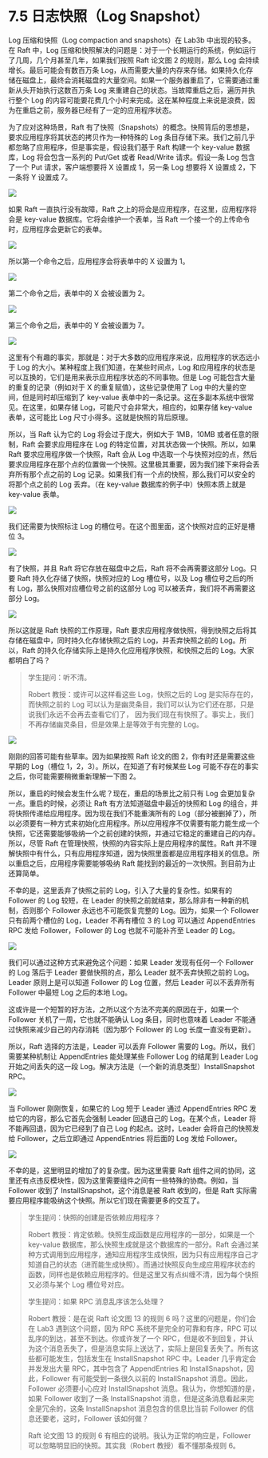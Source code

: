 # 7.5 日志快照（Log Snapshot）

Log 压缩和快照（Log compaction and snapshots）在 Lab3b 中出现的较多。在 Raft 中，Log 压缩和快照解决的问题是：对于一个长期运行的系统，例如运行了几周，几个月甚至几年，如果我们按照 Raft 论文图 2 的规则，那么 Log 会持续增长。最后可能会有数百万条 Log，从而需要大量的内存来存储。如果持久化存储在磁盘上，最终会消耗磁盘的大量空间。如果一个服务器重启了，它需要通过重新从头开始执行这数百万条 Log 来重建自己的状态。当故障重启之后，遍历并执行整个 Log 的内容可能要花费几个小时来完成。这在某种程度上来说是浪费，因为在重启之前，服务器已经有了一定的应用程序状态。

为了应对这种场景，Raft 有了快照（Snapshots）的概念。快照背后的思想是，要求应用程序将其状态的拷贝作为一种特殊的 Log 条目存储下来。我们之前几乎都忽略了应用程序，但是事实是，假设我们基于 Raft 构建一个 key-value 数据库，Log 将会包含一系列的 Put/Get 或者 Read/Write 请求。假设一条 Log 包含了一个 Put 请求，客户端想要将 X 设置成 1，另一条 Log 想要将 X 设置成 2，下一条将 Y 设置成 7。

![](<../assets/image (73).png>)

如果 Raft 一直执行没有故障，Raft 之上的将会是应用程序，在这里，应用程序将会是 key-value 数据库。它将会维护一个表单，当 Raft 一个接一个的上传命令时，应用程序会更新它的表单。

![](<../assets/image (74).png>)

所以第一个命令之后，应用程序会将表单中的 X 设置为 1。

![](<../assets/image (75).png>)

第二个命令之后，表单中的 X 会被设置为 2。

![](<../assets/image (76).png>)

第三个命令之后，表单中的 Y 会被设置为 7。

![](<../assets/image (77).png>)

这里有个有趣的事实，那就是：对于大多数的应用程序来说，应用程序的状态远小于 Log 的大小。某种程度上我们知道，在某些时间点，Log 和应用程序的状态是可以互换的，它们是用来表示应用程序状态的不同事物。但是 Log 可能包含大量的重复的记录（例如对于 X 的重复赋值），这些记录使用了 Log 中的大量的空间，但是同时却压缩到了 key-value 表单中的一条记录。这在多副本系统中很常见。在这里，如果存储 Log，可能尺寸会非常大，相应的，如果存储 key-value 表单，这可能比 Log 尺寸小得多。这就是快照的背后原理。

所以，当 Raft 认为它的 Log 将会过于庞大，例如大于 1MB，10MB 或者任意的限制，Raft 会要求应用程序在 Log 的特定位置，对其状态做一个快照。所以，如果 Raft 要求应用程序做一个快照，Raft 会从 Log 中选取一个与快照对应的点，然后要求应用程序在那个点的位置做一个快照。这里极其重要，因为我们接下来将会丢弃所有那个点之前的 Log 记录。如果我们有一个点的快照，那么我们可以安全的将那个点之前的 Log 丢弃。（在 key-value 数据库的例子中）快照本质上就是 key-value 表单。

![](<../assets/image (78).png>)

我们还需要为快照标注 Log 的槽位号。在这个图里面，这个快照对应的正好是槽位 3。

![](<../assets/image (79).png>)

有了快照，并且 Raft 将它存放在磁盘中之后，Raft 将不会再需要这部分 Log。只要 Raft 持久化存储了快照，快照对应的 Log 槽位号，以及 Log 槽位号之后的所有 Log，那么快照对应槽位号之前的这部分 Log 可以被丢弃，我们将不再需要这部分 Log。

![](<../assets/image (80).png>)

所以这就是 Raft 快照的工作原理，Raft 要求应用程序做快照，得到快照之后将其存储在磁盘中，同时持久化存储快照之后的 Log，并丢弃快照之前的 Log。所以，Raft 的持久化存储实际上是持久化应用程序快照，和快照之后的 Log。大家都明白了吗？

> 学生提问：听不清。
>
> Robert 教授：或许可以这样看这些 Log，快照之后的 Log 是实际存在的，而快照之前的 Log 可以认为是幽灵条目，我们可以认为它们还在那，只是说我们永远不会再去查看它们了， 因为我们现在有快照了。事实上，我们不再存储幽灵条目，但是效果上是等效于有完整的 Log。

![](<../assets/image (81).png>)

刚刚的回答可能有些草率。因为如果按照 Raft 论文的图 2，你有时还是需要这些早期的 Log（槽位 1，2，3）。所以，在知道了有时候某些 Log 可能不存在的事实之后，你可能需要稍微重新理解一下图 2。

所以，重启的时候会发生什么呢？现在，重启的场景比之前只有 Log 会更加复杂一点。重启的时候，必须让 Raft 有方法知道磁盘中最近的快照和 Log 的组合，并将快照传递给应用程序。因为现在我们不能重演所有的 Log（部分被删掉了），所以必须要有一种方式来初始化应用程序。所以应用程序不仅需要有能力能生成一个快照，它还需要能够吸纳一个之前创建的快照，并通过它稳定的重建自己的内存。所以，尽管 Raft 在管理快照，快照的内容实际上是应用程序的属性。Raft 并不理解快照中有什么，只有应用程序知道，因为快照里面都是应用程序相关的信息。所以重启之后，应用程序需要能够吸纳 Raft 能找到的最近的一次快照。到目前为止还算简单。

不幸的是，这里丢弃了快照之前的 Log，引入了大量的复杂性。如果有的 Follower 的 Log 较短，在 Leader 的快照之前就结束，那么除非有一种新的机制，否则那个 Follower 永远也不可能恢复完整的 Log。因为，如果一个 Follower 只有前两个槽位的 Log，Leader 不再有槽位 3 的 Log 可以通过 AppendEntries RPC 发给 Follower，Follower 的 Log 也就不可能补齐至 Leader 的 Log。

![](<../assets/image (82).png>)

我们可以通过这种方式来避免这个问题：如果 Leader 发现有任何一个 Follower 的 Log 落后于 Leader 要做快照的点，那么 Leader 就不丢弃快照之前的 Log。Leader 原则上是可以知道 Follower 的 Log 位置，然后 Leader 可以不丢弃所有 Follower 中最短 Log 之后的本地 Log。

这或许是一个短暂的好方法，之所以这个方法不完美的原因在于，如果一个 Follower 关机了一周，它也就不能确认 Log 条目，同时也意味着 Leader 不能通过快照来减少自己的内存消耗（因为那个 Follower 的 Log 长度一直没有更新）。

所以，Raft 选择的方法是，Leader 可以丢弃 Follower 需要的 Log。所以，我们需要某种机制让 AppendEntries 能处理某些 Follower Log 的结尾到 Leader Log 开始之间丢失的这一段 Log。解决方法是（一个新的消息类型）InstallSnapshot RPC。

![](<../assets/image (83).png>)

当 Follower 刚刚恢复，如果它的 Log 短于 Leader 通过 AppendEntries RPC 发给它的内容，那么它首先会强制 Leader 回退自己的 Log。在某个点，Leader 将不能再回退，因为它已经到了自己 Log 的起点。这时，Leader 会将自己的快照发给 Follower，之后立即通过 AppendEntries 将后面的 Log 发给 Follower。

![](<../assets/image (84).png>)

不幸的是，这里明显的增加了的复杂度。因为这里需要 Raft 组件之间的协同，这里还有点违反模块性，因为这里需要组件之间有一些特殊的协商。例如，当 Follower 收到了 InstallSnapshot，这个消息是被 Raft 收到的，但是 Raft 实际需要应用程序能吸纳这个快照。所以它们现在需要更多的交互了。

> 学生提问：快照的创建是否依赖应用程序？
>
> Robert 教授：肯定依赖。快照生成函数是应用程序的一部分，如果是一个 key-value 数据库，那么快照生成就是这个数据库的一部分。Raft 会通过某种方式调用到应用程序，通知应用程序生成快照，因为只有应用程序自己才知道自己的状态（进而能生成快照）。而通过快照反向生成应用程序状态的函数，同样也是依赖应用程序的。但是这里又有点纠缠不清，因为每个快照又必须与某个 Log 槽位号对应。
>
> 学生提问：如果 RPC 消息乱序该怎么处理？
>
> Robert 教授：是在说 Raft 论文图 13 的规则 6 吗？这里的问题是，你们会在 Lab3 遇到这个问题，因为 RPC 系统不是完全的可靠和有序，RPC 可以乱序的到达，甚至不到达。你或许发了一个 RPC，但是收不到回复，并认为这个消息丢失了，但是消息实际上送达了，实际上是回复丢失了。所有这些都可能发生，包括发生在 InstallSnapshot RPC 中。Leader 几乎肯定会并发发出大量 RPC，其中包含了 AppendEntries 和 InstallSnapshot，因此，Follower 有可能受到一条很久以前的 InstallSnapshot 消息。因此，Follower 必须要小心应对 InstallSnapshot 消息。我认为，你想知道的是，如果 Follower 收到了一条 InstallSnapshot 消息，但是这条消息看起来完全是冗余的，这条 InstallSnapshot 消息包含的信息比当前 Follower 的信息还要老，这时，Follower 该如何做？
>
> Raft 论文图 13 的规则 6 有相应的说明。我认为正常的响应是，Follower 可以忽略明显旧的快照。其实我（Robert 教授）看不懂那条规则 6。
